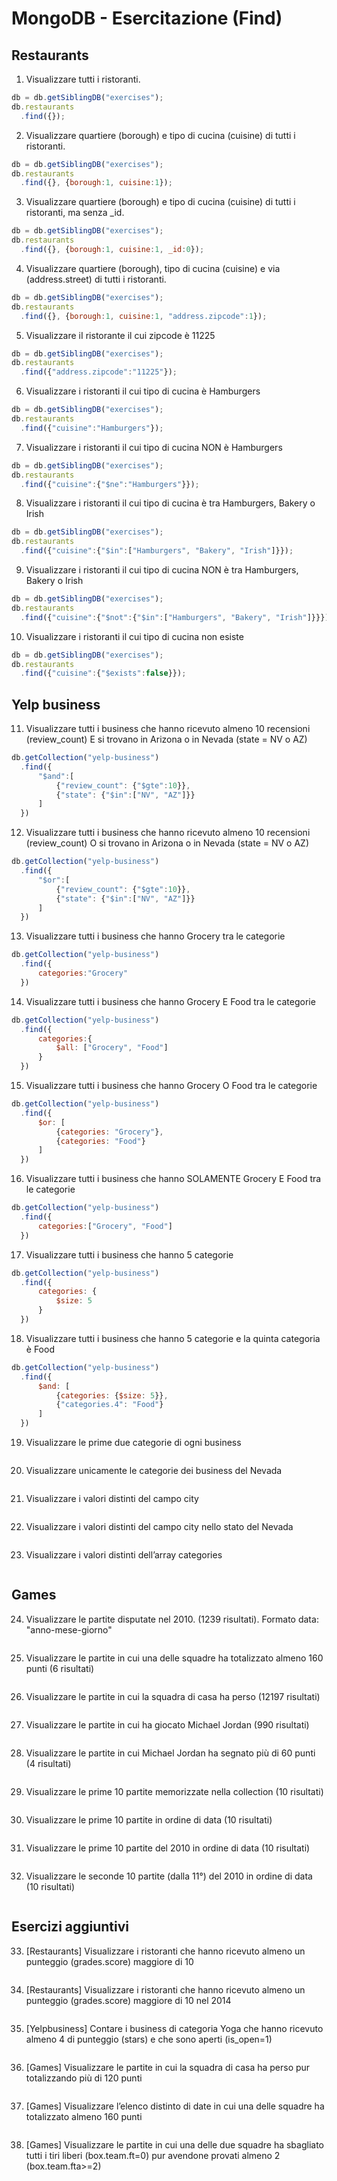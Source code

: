 # MongoDB  - Esercitazione (Find)

## Restaurants
1. Visualizzare tutti i ristoranti.
```javascript
db = db.getSiblingDB("exercises");
db.restaurants
  .find({});
```


2. Visualizzare quartiere (borough) e tipo di cucina (cuisine) di tutti i ristoranti. 
```javascript
db = db.getSiblingDB("exercises");
db.restaurants
  .find({}, {borough:1, cuisine:1});
```

3. Visualizzare quartiere (borough) e tipo di cucina (cuisine) di tutti i ristoranti, ma senza _id. 
```javascript
db = db.getSiblingDB("exercises");
db.restaurants
  .find({}, {borough:1, cuisine:1, _id:0});
```

4. Visualizzare quartiere (borough), tipo di cucina (cuisine) e via (address.street) di tutti i ristoranti. 
```javascript
db = db.getSiblingDB("exercises");
db.restaurants
  .find({}, {borough:1, cuisine:1, "address.zipcode":1});
```

5. Visualizzare iI ristorante il cui zipcode è 11225
```javascript
db = db.getSiblingDB("exercises");
db.restaurants
  .find({"address.zipcode":"11225"});
```


6. Visualizzare i ristoranti il cui tipo di cucina è Hamburgers 
```javascript
db = db.getSiblingDB("exercises");
db.restaurants
  .find({"cuisine":"Hamburgers"});
```


7. Visualizzare i ristoranti il cui tipo di cucina NON è Hamburgers 
```javascript
db = db.getSiblingDB("exercises");
db.restaurants
  .find({"cuisine":{"$ne":"Hamburgers"}});
```


8. Visualizzare i ristoranti il cui tipo di cucina è tra Hamburgers, Bakery o Irish 
```javascript
db = db.getSiblingDB("exercises");
db.restaurants
  .find({"cuisine":{"$in":["Hamburgers", "Bakery", "Irish"]}});

```


9. Visualizzare i ristoranti il cui tipo di cucina NON è tra Hamburgers, Bakery o Irish 
```javascript
db = db.getSiblingDB("exercises");
db.restaurants
  .find({"cuisine":{"$not":{"$in":["Hamburgers", "Bakery", "Irish"]}}});
```


10. Visualizzare i ristoranti il cui tipo di cucina non esiste 
```javascript
db = db.getSiblingDB("exercises");
db.restaurants
  .find({"cuisine":{"$exists":false}});
```


## Yelp business
11. Visualizzare tutti i business che hanno ricevuto almeno 10 recensioni (review_count) E si trovano in Arizona o in Nevada (state = NV o AZ) 
```javascript
db.getCollection("yelp-business")
  .find({
      "$and":[
          {"review_count": {"$gte":10}},
          {"state": {"$in":["NV", "AZ"]}}
      ]
  })
```


12. Visualizzare tutti i business che hanno ricevuto almeno 10 recensioni (review_count) O si trovano in Arizona o in Nevada (state = NV o AZ) 
```javascript
db.getCollection("yelp-business")
  .find({
      "$or":[
          {"review_count": {"$gte":10}},
          {"state": {"$in":["NV", "AZ"]}}
      ]
  })
```


13. Visualizzare tutti i business che hanno Grocery tra le categorie 
```javascript
db.getCollection("yelp-business")
  .find({
      categories:"Grocery"
  })
```


14. Visualizzare tutti i business che hanno Grocery E Food tra le categorie 
```javascript
db.getCollection("yelp-business")
  .find({
      categories:{
          $all: ["Grocery", "Food"]
      }
  })
```


15. Visualizzare tutti i business che hanno Grocery O Food tra le categorie 
```javascript
db.getCollection("yelp-business")
  .find({
      $or: [
          {categories: "Grocery"},
          {categories: "Food"}
      ]
  })
```


16. Visualizzare tutti i business che hanno SOLAMENTE Grocery E Food tra le categorie 
```javascript
db.getCollection("yelp-business")
  .find({
      categories:["Grocery", "Food"]
  })
```


17. Visualizzare tutti i business che hanno 5 categorie 
```javascript
db.getCollection("yelp-business")
  .find({
      categories: {
          $size: 5
      }
  })
```


18. Visualizzare tutti i business che hanno 5 categorie e la quinta categoria è Food 
```javascript
db.getCollection("yelp-business")
  .find({
      $and: [
          {categories: {$size: 5}},
          {"categories.4": "Food"}
      ]
  })
```


19. Visualizzare le prime due categorie di ogni business 
```javascript
```


20. Visualizzare unicamente le categorie dei business del Nevada 
```javascript
```


21. Visualizzare i valori distinti del campo city
```javascript
```


22. Visualizzare i valori distinti del campo city nello stato del Nevada
```javascript
```


23. Visualizzare i valori distinti dell’array categories
```javascript
```


## Games

24. Visualizzare le partite disputate nel 2010. (1239 risultati). Formato data: "anno-mese-giorno"
```javascript
```


25. Visualizzare le partite in cui una delle squadre ha totalizzato almeno 160 punti (6 risultati)
```javascript
```


26. Visualizzare le partite in cui la squadra di casa ha perso (12197 risultati)
```javascript
```


27. Visualizzare le partite in cui ha giocato Michael Jordan (990 risultati)
```javascript
```


28. Visualizzare le partite in cui Michael Jordan ha segnato più di 60 punti (4 risultati)
```javascript
```


29. Visualizzare le prime 10 partite memorizzate nella collection (10 risultati)
```javascript
```


30. Visualizzare le prime 10 partite in ordine di data (10 risultati)
```javascript
```


31. Visualizzare le prime 10 partite del 2010 in ordine di data (10 risultati)
```javascript
```


32. Visualizzare le seconde 10 partite (dalla 11°) del 2010 in ordine di data (10 risultati)
```javascript
```


## Esercizi aggiuntivi

33. [Restaurants] Visualizzare i ristoranti che hanno ricevuto almeno un punteggio (grades.score) maggiore di 10
```javascript
```


34. [Restaurants] Visualizzare i ristoranti che hanno ricevuto almeno un punteggio (grades.score) maggiore di 10 nel 2014
```javascript
```


35. [Yelpbusiness] Contare i business di categoria Yoga che hanno ricevuto almeno 4 di punteggio (stars) e che sono aperti (is_open=1)
```javascript
```


36. [Games] Visualizzare le partite in cui la squadra di casa ha perso pur totalizzando più di 120 punti
```javascript
```


37. [Games] Visualizzare l’elenco distinto di date in cui una delle squadre ha totalizzato almeno 160 punti
```javascript
```


38. [Games] Visualizzare le partite in cui una delle due squadre ha sbagliato tutti i tiri liberi (box.team.ft=0) pur avendone provati almeno 2 (box.team.fta>=2)
```javascript
```
